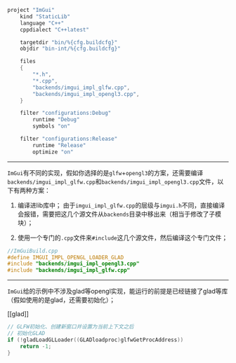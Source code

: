 ```cpp
project "ImGui"
	kind "StaticLib"
	language "C++"
    cppdialect "C++latest"

	targetdir "bin/%{cfg.buildcfg}"
    objdir "bin-int/%{cfg.buildcfg}"

	files
	{
		"*.h",
        "*.cpp",
        "backends/imgui_impl_glfw.cpp",
        "backends/imgui_impl_opengl3.cpp",
	}

	filter "configurations:Debug"
		runtime "Debug"
		symbols "on"

	filter "configurations:Release"
		runtime "Release"
		optimize "on"

```

---

`ImGui`有不同的实现，假如你选择的是`glfw`+`opengl3`的方案，还需要编译`backends/imgui_impl_glfw.cpp`和`backends/imgui_impl_opengl3.cpp`文件，以下有两种方案：

1. 编译进lib库中；
	由于`imgui_impl_glfw.cpp`的层级与`imgui.h`不同，直接编译会报错，需要把这几个源文件从`backends`目录中移出来（相当于修改了子模块）；

2. 使用一个专门的`.cpp`文件来`#include`这几个源文件，然后编译这个专门文件；
```cpp
//ImGuiBuild.cpp
#define IMGUI_IMPL_OPENGL_LOADER_GLAD
#include "backends/imgui_impl_opengl3.cpp"
#include "backends/imgui_impl_glfw.cpp"
```

---

`ImGui`给的示例中不涉及glad等opengl实现，能运行的前提是已经链接了glad等库（假如使用的是glad，还需要初始化）；

[[glad]]

```cpp
// GLFW初始化、创建新窗口并设置为当前上下文之后
// 初始化GLAD
if (!gladLoadGLLoader((GLADloadproc)glfwGetProcAddress))
	return -1;
}
```